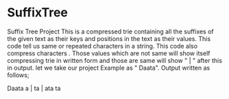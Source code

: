 # SuffixTree
Suffix Tree Project
This is a compressed trie containing all the suffixes of the given text as their keys and positions in the text as their values.
This code tell us same or repeated characters in a string.
This code also compress characters .
Those values which are not same will show itself compressing trie in written form  and those are same will show " | " after this in output.
let we take our project Example as " Daata".
Output written as follows;

Daata
a
| ta
| ata
ta
